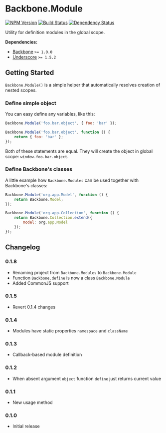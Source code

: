 [npm-badge]: https://badge.fury.io/js/backbone.module.png
[npm-link]: https://badge.fury.io/js/backbone.module

[travis-badge]: https://secure.travis-ci.org/DreamTheater/Backbone.Module.png
[travis-link]: https://travis-ci.org/DreamTheater/Backbone.Module

[gemnasium-badge]: https://gemnasium.com/DreamTheater/Backbone.Module.png
[gemnasium-link]: https://gemnasium.com/DreamTheater/Backbone.Module

# Backbone.Module

[![NPM Version][npm-badge]][npm-link]
[![Build Status][travis-badge]][travis-link]
[![Dependency Status][gemnasium-badge]][gemnasium-link]

Utility for definition modules in the global scope.

**Dependencies:**

  - [Backbone](https://github.com/documentcloud/backbone) `>= 1.0.0`
  - [Underscore](https://github.com/documentcloud/underscore) `>= 1.5.2`

## Getting Started
`Backbone.Module()` is a simple helper that automatically resolves creation of nested scopes.

### Define simple object
You can easy define any variables, like this:
```js
Backbone.Module('foo.bar.object', { foo: 'bar' });
```
```js
Backbone.Module('foo.bar.object', function () {
    return { foo: 'bar' };
});
```

Both of these statements are equal. They will create the object in global scope: `window.foo.bar.object`.

### Define Backbone's classes
A little example how `Backbone.Modules` can be used together with Backbone's classes:
```js
Backbone.Module('org.app.Model', function () {
    return Backbone.Model;
});
```
```js
Backbone.Module('org.app.Collection', function () {
    return Backbone.Collection.extend({
        model: org.app.Model
    });
});
```

## Changelog
### 0.1.8
  - Renaming project from `Backbone.Modules` to `Backbone.Module`
  - Function `Backbone.define` is now a class `Backbone.Module`
  - Added CommonJS support

### 0.1.5
  - Revert 0.1.4 changes

### 0.1.4
  - Modules have static properties `namespace` and `className`

### 0.1.3
  - Callback-based module definition

### 0.1.2
  - When absent argument `object` function `define` just returns current value

### 0.1.1
  - New usage method

### 0.1.0
  - Initial release
